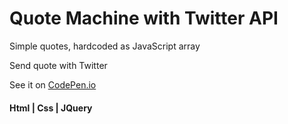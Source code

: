 # Quote Machine with Twitter API

Simple quotes, hardcoded as JavaScript array

Send quote with Twitter

See it on [CodePen.io](https://codepen.io/ArturasK/full/xdmBWE/)

#### Html | Css | JQuery
